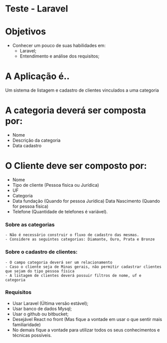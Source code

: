 
# Teste - Laravel

# Objetivos
  - Conhecer um pouco de suas habilidades em:
    - Laravel;
    - Entendimento e análise dos requisitos;

# A Aplicação é..
Um sistema de listagem e cadastro de clientes vinculados a uma categoria

# A categoria deverá ser composta por:
  - Nome
  - Descrição da categoria
  - Data cadastro

# O Cliente deve ser composto por:
  - Nome 
  - Tipo de cliente (Pessoa fisica ou Jurídica)
  - UF
  - Categoria
  - Data fundação (Quando for pessoa Jurídica) Data Nascimento (Quando for pessoa fisica)
  - Telefone (Quantidade de telefones é variável).


### Sobre as categorias
    - Não é necessário construir o fluxo de cadastro das mesmas.
    - Considere as seguintes categorias: Diamante, Ouro, Prata e Bronze

### Sobre o cadastro de clientes:
    - O campo categoria deverá ser um relacionamento
    - Caso o cliente seja de Minas gerais, não permitir cadastrar clientes que sejam do tipo pessoa física
    - A listagem de clientes deverá possuir filtros de nome, uf e categoria


### Requisitos
- Usar Laravel (Última versão estável);
- Usar banco de dados Mysql;
- Usar o github ou bitbucket;
- Desejável React no front (Mas fique a vontade em usar o que sentir mais familiaridade)
- No demais fique a vontade para utilizar todos os seus conhecimentos e técnicas possíveis.
